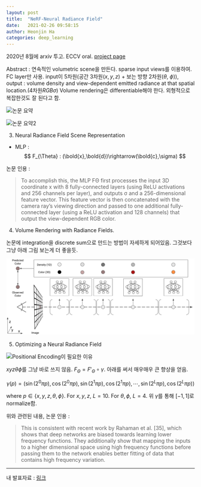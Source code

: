 ```yaml
---
layout: post
title:  "NeRF-Neural Radiance Field"
date:   2021-02-26 09:58:15
author: Heonjin Ha
categories: deep_learning
---
```


2020년 8월에 arxiv 투고. ECCV oral. [project page](https://www.matthewtancik.com/nerf)

Abstract : 연속적인 volumetric scene을 만든다. sparse input views를 이용하여. FC layer만 사용. input이 5차원(공간 3차원($x, y, z$) + 보는 방향 2차원($\theta$, $\phi$)), output : volume density and view-dependent emitted radiance at that spatial location.(4차원$RGB\sigma$) Volume rendering은 differentiable해야 한다. 외형적으로 복잡한것도 잘 된다고 함.

![논문 요약](https://d3i71xaburhd42.cloudfront.net/428b663772dba998f5dc6a24488fff1858a0899f/2-Figure1-1.png)

![논문 요약2](https://d3i71xaburhd42.cloudfront.net/428b663772dba998f5dc6a24488fff1858a0899f/5-Figure2-1.png)

3. Neural Radiance Field Scene Representation

* MLP :
$$
F_{\Theta} : (\bold{x},\bold{d})\rightarrow(\bold{c},\sigma)
$$

논문 인용 : 
> To accomplish this, the MLP FΘ first processes the input
3D coordinate x with 8 fully-connected layers (using ReLU activations and 256
channels per layer), and outputs σ and a 256-dimensional feature vector. This
feature vector is then concatenated with the camera ray’s viewing direction and
passed to one additional fully-connected layer (using a ReLU activation and 128
channels) that output the view-dependent RGB color.

4. Volume Rendering with Radiance Fields.

논문에 integration을 discrete sum으로 만드는 방법이 자세하게 되어있음. 그것보다 그냥 아래 그림 보는게 더 좋을듯.

![Tf everywhere 발표자료](/images/NeRF/Screen%20Shot%202021-02-26%20at%202.36.58%20PM.png)

5. Optimizing a Neural Radiance Field

![Positional Encoding이 필요한 이유](https://d3i71xaburhd42.cloudfront.net/428b663772dba998f5dc6a24488fff1858a0899f/7-Figure4-1.png)

$xyz\theta\phi$를 그냥 바로 쓰지 않음. $F_{\Theta}=F'_{\Theta}\circ\gamma$. 아래를 써서 매우매우 큰 향상을 얻음.

$$
\gamma(p) = (\sin(2^0 \pi p),\cos(2^0 \pi p), \sin(2^1 \pi p),\cos(2^1 \pi p), \cdots, \sin(2^L \pi p),\cos(2^L \pi p))
$$

where $p\in \{x,y,z,\theta,\phi\}$. For $x,y,z$, $L=10$. For $\theta, \phi$, $L=4$.
위 $\gamma$를 통해 $[-1,1]$로 normalize함.

위와 관련된 내용, 논문 인용 : 
> This is consistent with recent work by Rahaman
et al. [35], which shows that deep networks are biased towards learning lower frequency functions. They additionally show that mapping the inputs to a higher
dimensional space using high frequency functions before passing them to the
network enables better fitting of data that contains high frequency variation.

-----
내 발표자료 : [링크](https://docs.google.com/presentation/d/1uBKU34T0DpX7y8FvgjQ8AG7L3WAE9Q_4-XgTwsp_jYI/edit?usp=sharing&resourcekey=0-CQXHPz5Yty5mtn2YDNox8w)

